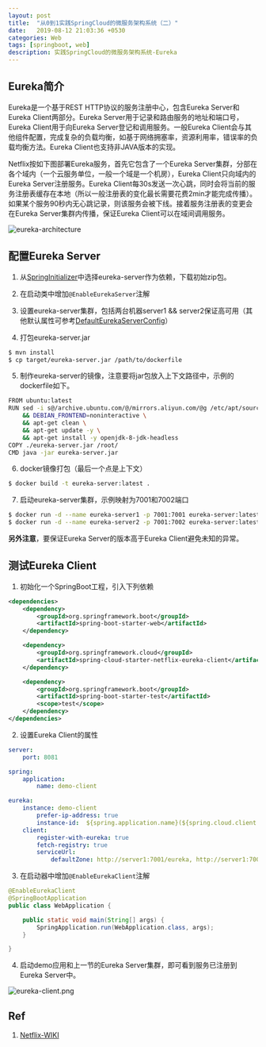 ```yaml
---
layout: post
title:  "从0到1实践SpringCloud的微服务架构系统（二）"
date:   2019-08-12 21:03:36 +0530
categories: Web
tags: [springboot, web]
description: 实践SpringCloud的微服务架构系统-Eureka
---
```


## Eureka简介

Eureka是一个基于REST HTTP协议的服务注册中心，包含Eureka Server和Eureka Client两部分。Eureka Server用于记录和路由服务的地址和端口号，Eureka Client用于向Eureka Server登记和调用服务。一般Eureka Client会与其他组件配置，完成复杂的负载均衡，如基于网络拥塞率，资源利用率，错误率的负载均衡方法。Eureka Client也支持非JAVA版本的实现。

Netflix按如下图部署Eureka服务，首先它包含了一个Eureka Server集群，分部在各个域内（一个云服务单位，一般一个域是一个机房），Eureka Client只向域内的Eureka Server注册服务。Eureka Client每30s发送一次心跳，同时会将当前的服务注册表缓存在本地（所以一般注册表的变化最长需要花费2min才能完成传播）。如果某个服务90秒内无心跳记录，则该服务会被下线。接着服务注册表的变更会在Eureka Server集群内传播，保证Eureka Client可以在域间调用服务。

![eureka-architecture](https://phaedo.github.io/blog/post-assets/2019-08/eureka-architecture.png)


## 配置Eureka Server

1. 从[SpringInitializer](https://start.spring.io/)中选择eureka-server作为依赖，下载初始zip包。

2. 在启动类中增加`@EnableEurekaServer`注解

3. 设置eureka-server集群，包括两台机器server1 && server2保证高可用（其他默认属性可参考[DefaultEurekaServerConfig](https://github.com/Netflix/eureka/blob/master/eureka-core/src/main/java/com/netflix/eureka/DefaultEurekaServerConfig.java)）

4. 打包eureka-server.jar   
```bash
$ mvn install
$ cp target/eureka-server.jar /path/to/dockerfile
```

5. 制作eureka-server的镜像，注意要将jar包放入上下文路径中，示例的dockerfile如下。   
```bash
FROM ubuntu:latest
RUN sed -i s@/archive.ubuntu.com/@/mirrors.aliyun.com/@g /etc/apt/sources.list \
    && DEBIAN_FRONTEND=noninteractive \
    && apt-get clean \
    && apt-get update -y \
    && apt-get install -y openjdk-8-jdk-headless
COPY ./eureka-server.jar /root/
CMD java -jar eureka-server.jar
```

6. docker镜像打包（最后一个点是上下文）
```bash
$ docker build -t eureka-server:latest .
```

7. 启动eureka-server集群，示例映射为7001和7002端口    
```bash
$ docker run -d --name eureka-server1 -p 7001:7001 eureka-server:latest
$ docker run -d --name eureka-server2 -p 7001:7002 eureka-server:latest
```

**另外注意**，要保证Eureka Server的版本高于Eureka Client避免未知的异常。

## 测试Eureka Client

1. 初始化一个SpringBoot工程，引入下列依赖

```xml
<dependencies>
    <dependency>
        <groupId>org.springframework.boot</groupId>
        <artifactId>spring-boot-starter-web</artifactId>
    </dependency>

    <dependency>
        <groupId>org.springframework.cloud</groupId>
        <artifactId>spring-cloud-starter-netflix-eureka-client</artifactId>
    </dependency>

    <dependency>
        <groupId>org.springframework.boot</groupId>
        <artifactId>spring-boot-starter-test</artifactId>
        <scope>test</scope>
    </dependency>
</dependencies>
```

2. 设置Eureka Client的属性

```yaml
server:
    port: 8081

spring:
    application:
        name: demo-client

eureka:
    instance: demo-client
        prefer-ip-address: true
        instance-id:  ${spring.application.name}(${spring.cloud.client.ip-address}:${server.port})
    client:
        register-with-eureka: true
        fetch-registry: true
        serviceUrl:
            defaultZone: http://server1:7001/eureka, http://server1:7002/eureka
```

3. 在启动器中增加`@EnableEurekaClient`注解

```java
@EnableEurekaClient
@SpringBootApplication
public class WebApplication {

	public static void main(String[] args) {
		SpringApplication.run(WebApplication.class, args);
	}

}
```

4. 启动demo应用和上一节的Eureka Server集群，即可看到服务已注册到Eureka Server中。

![eureka-client.png](https://phaedo.github.io/blog/post-assets/2019-08/eureka-client.png)


## Ref
1. [Netflix-WIKI](https://github.com/Netflix/eureka/wikiM)
